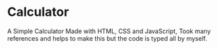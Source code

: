# Calculator
A Simple Calculator Made with HTML, CSS and JavaScript, Took many references and helps to make this but the code is typed all by myself.

